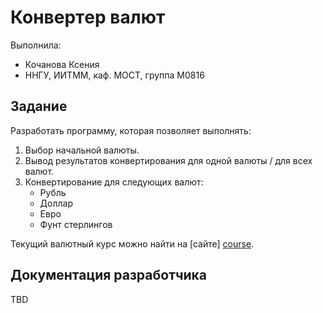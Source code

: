 # Конвертeр валют

Выполнила:

 - Кочанова Ксения
 - ННГУ, ИИТММ, каф. МОСТ, группа М0816

## Задание
Разработать программу, которая позволяет выполнять:  
1. Выбор начальной валюты.  
2. Вывод результатов конвертирования для одной валюты / для всех валют.  
3. Конвертирование для следующих валют:  
   - Рубль
   - Доллар
   - Евро
   - Фунт стерлингов

Текущий валютный курс можно найти на [сайте] [course].

## Документация разработчика

TBD

<!-- LINKS -->

[course]: http://www.banki.ru/products/currency/cb/